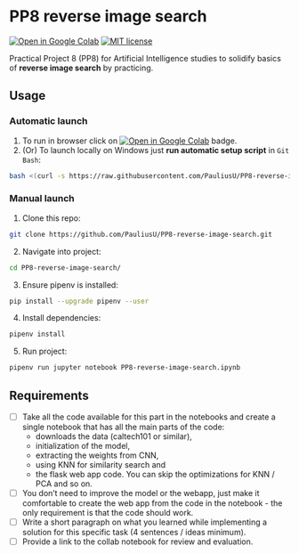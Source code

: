 # PP8 reverse image search

[![Open in Google Colab](https://colab.research.google.com/assets/colab-badge.svg)](https://colab.research.google.com/github/PauliusU/PP8-reverse-image-search/blob/master/PP8-reverse-image-search.ipynb)
[![MIT license](https://img.shields.io/badge/License-MIT-blue.svg)](https://github.com/PauliusU/PP8-reverse-image-search/blob/master/LICENSE)

Practical Project 8 (PP8) for Artificial Intelligence studies to solidify basics of **reverse image search** by practicing.

## Usage

### Automatic launch

1. To run in browser click on [![Open in Google Colab](https://colab.research.google.com/assets/colab-badge.svg)](https://colab.research.google.com/github/PauliusU/PP8-reverse-image-search/blob/master/PP8-reverse-image-search.ipynb) badge.
2. (Or) To launch locally on Windows just **run automatic setup script** in `Git Bash`:

```bash
bash <(curl -s https://raw.githubusercontent.com/PauliusU/PP8-reverse-image-search/master/setup.sh)
```

### Manual launch

1. Clone this repo:

```bash
git clone https://github.com/PauliusU/PP8-reverse-image-search.git
```

2. Navigate into project:

```bash
cd PP8-reverse-image-search/
```

3. Ensure pipenv is installed:

```bash
pip install --upgrade pipenv --user
```

4. Install dependencies:

```bash
pipenv install
```

5. Run project:

```bash
pipenv run jupyter notebook PP8-reverse-image-search.ipynb
```

## Requirements

- [ ] Take all the code available for this part in the notebooks and create a single notebook that has all the
main parts of the code:
    - downloads the data (caltech101 or similar),
    - initialization of the model,
    - extracting the weights from CNN,
    - using KNN for similarity search and
    - the flask web app code. You can skip the optimizations for KNN / PCA and so on.
- [ ] You don’t need to improve the model or the webapp, just make it comfortable to create the web app
from the code in the notebook - the only requirement is that the code should work.
- [ ] Write a short paragraph on what you learned while implementing a solution for this specific task (4 sentences / ideas minimum).
- [ ] Provide a link to the collab notebook for review and evaluation.
